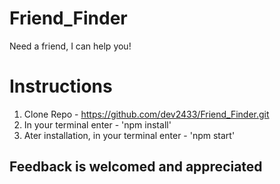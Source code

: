 # Friend_Finder
Need a friend, I can help you!
# Instructions
1. Clone Repo - https://github.com/dev2433/Friend_Finder.git
2. In your terminal enter - 'npm install'
3. Ater installation, in your terminal enter - 'npm start'
## Feedback is welcomed and appreciated

